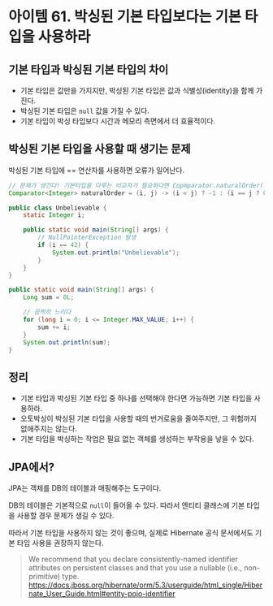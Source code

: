 # 아이템 61. 박싱된 기본 타입보다는 기본 타입을 사용하라

## 기본 타입과 박싱된 기본 타입의 차이

- 기본 타입은 값만을 가지지만, 박싱된 기본 타입은 값과 식별성(identity)을 함께 가진다.
- 박싱된 기본 타입은 `null` 값을 가질 수 있다.
- 기본 타입이 박싱 타입보다 시간과 메모리 측면에서 더 효율적이다.

## 박싱된 기본 타입을 사용할 때 생기는 문제

박싱된 기본 타입에 == 연산자를 사용하면 오류가 일어난다.

```java
// 문제가 생긴다! 기본타입을 다루는 비교자가 필요하다면 Copmparator.naturalOrder()를 사용하자
Comparator<Integer> naturalOrder = (i, j) -> (i < j) ? -1 : (i == j ? 0 : 1);
```

```java
public class Unbelievable {
    static Integer i;

    public static void main(String[] args) {
        // NullPointerException 발생
        if (i == 42) {
            System.out.println("Unbelievable");
        }
    }
}
```

```java
public static void main(String[] args) {
    Long sum = 0L;

    // 끔찍히 느리다
    for (long i = 0; i <= Integer.MAX_VALUE; i++) {
        sum += i;
    }
    System.out.println(sum);
}
```

## 정리

- 기본 타입과 박싱된 기본 타입 중 하나를 선택해야 한다면 가능하면 기본 타입을 사용하라.
- 오토박싱이 박싱된 기본 타입을 사용할 때의 번거로움을 줄여주지만, 그 위험까지 없애주지는 않는다.
- 기본 타입을 박싱하는 작업은 필요 없는 객체를 생성하는 부작용을 낳을 수 있다.

## JPA에서?

JPA는 객체를 DB의 테이블과 매핑해주는 도구이다.

DB의 테이블은 기본적으로 `null`이 들어올 수 있다. 따라서 엔티티 클래스에 기본 타입을 사용할 경우 문제가 생길 수 있다.

따라서 기본 타입을 사용하지 않는 것이 좋으며, 실제로 Hibernate 공식 문서에서도 기본 타입 사용을 권장하지 않는다.

> We recommend that you declare consistently-named identifier attributes on persistent classes and that you use a nullable (i.e., non-primitive) type.
> https://docs.jboss.org/hibernate/orm/5.3/userguide/html_single/Hibernate_User_Guide.html#entity-pojo-identifier
